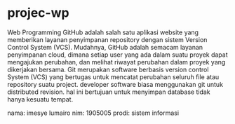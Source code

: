 # projec-wp
Web Programming
GitHub adalah salah satu aplikasi website yang memberikan layanan penyimpanan repository dengan sistem Version Control System (VCS). Mudahnya, GitHub adalah semacam layanan penyimpanan cloud, dimana setiap user yang ada dalam suatu proyek dapat mengajukan perubahan, dan melihat riwayat perubahan dalam proyek yang dikerjakan bersama.
Git merupakan software berbasis version control System (VCS) yang bertugas untuk mencatat perubahan seluruh file atau repository suatu project. developer software biasa menggunakan git untuk distributed revision. hal ini bertujuan untuk menyimpan database tidak hanya kesuatu tempat.

nama: imesye lumairo
nim: 1905005
prodi: sistem informasi

